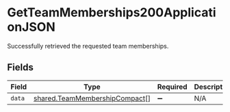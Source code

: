# GetTeamMemberships200ApplicationJSON

Successfully retrieved the requested team memberships.


## Fields

| Field                                                                          | Type                                                                           | Required                                                                       | Description                                                                    |
| ------------------------------------------------------------------------------ | ------------------------------------------------------------------------------ | ------------------------------------------------------------------------------ | ------------------------------------------------------------------------------ |
| `data`                                                                         | [shared.TeamMembershipCompact](../../models/shared/teammembershipcompact.md)[] | :heavy_minus_sign:                                                             | N/A                                                                            |